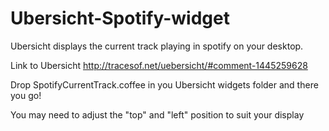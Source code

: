 Ubersicht-Spotify-widget
==========================

Ubersicht displays the current track playing in spotify on your desktop.

Link to Ubersicht http://tracesof.net/uebersicht/#comment-1445259628

Drop SpotifyCurrentTrack.coffee in you Ubersicht widgets folder and there you go!

You may need to adjust the "top" and "left" position to suit your display


